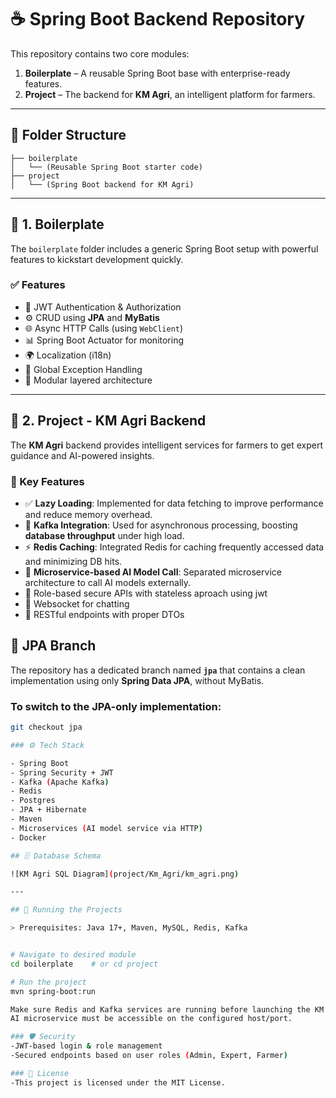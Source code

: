 # ☕ Spring Boot Backend Repository

This repository contains two core modules:

1. **Boilerplate** – A reusable Spring Boot base with enterprise-ready features.
2. **Project** – The backend for **KM Agri**, an intelligent platform for farmers.

---

## 📁 Folder Structure

```text
├── boilerplate
│   └── (Reusable Spring Boot starter code)
├── project
│   └── (Spring Boot backend for KM Agri)
```

---

## 🔧 1. Boilerplate

The `boilerplate` folder includes a generic Spring Boot setup with powerful features to kickstart development quickly.

### ✅ Features

- 🔐 JWT Authentication & Authorization
- ⚙️ CRUD using **JPA** and **MyBatis**
- 🌐 Async HTTP Calls (using `WebClient`)
- 📊 Spring Boot Actuator for monitoring
- 🌍 Localization (i18n)
- 🧪 Global Exception Handling
- 🧱 Modular layered architecture

---

## 🌱 2. Project - KM Agri Backend

The **KM Agri** backend provides intelligent services for farmers to get expert guidance and AI-powered insights.

### 🧩 Key Features

- ✅ **Lazy Loading**: Implemented for data fetching to improve performance and reduce memory overhead.
- 🧵 **Kafka Integration**: Used for asynchronous processing, boosting **database throughput** under high load.
- ⚡ **Redis Caching**: Integrated Redis for caching frequently accessed data and minimizing DB hits.
- 🧠 **Microservice-based AI Model Call**: Separated microservice architecture to call AI models externally.
- 👥 Role-based secure APIs with stateless aproach using jwt 
- 🧵 Websocket for chatting  
- 📄 RESTful endpoints with proper DTOs


## 🌿 JPA Branch

The repository has a dedicated branch named **`jpa`** that contains a clean implementation using only **Spring Data JPA**, without MyBatis.

### To switch to the JPA-only implementation:

```bash
git checkout jpa

### ⚙️ Tech Stack

- Spring Boot
- Spring Security + JWT
- Kafka (Apache Kafka)
- Redis
- Postgres
- JPA + Hibernate
- Maven
- Microservices (AI model service via HTTP)
- Docker 

## 🗄️ Database Schema

![KM Agri SQL Diagram](project/Km_Agri/km_agri.png)

---

## 🚀 Running the Projects

> Prerequisites: Java 17+, Maven, MySQL, Redis, Kafka


# Navigate to desired module
cd boilerplate    # or cd project

# Run the project
mvn spring-boot:run

Make sure Redis and Kafka services are running before launching the KM Agri backend.
AI microservice must be accessible on the configured host/port.

### 🛡 Security
-JWT-based login & role management
-Secured endpoints based on user roles (Admin, Expert, Farmer)

### 📄 License
-This project is licensed under the MIT License.

